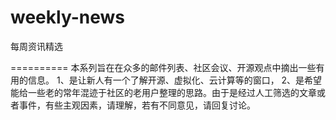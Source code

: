 weekly-news
===========

每周资讯精选

==========
本系列旨在在众多的邮件列表、社区会议、开源观点中摘出一些有用的信息。
 1、是让新人有一个了解开源、虚拟化、云计算等的窗口，
 2、是希望能给一些老的常年混迹于社区的老用户整理的思路。由于是经过人工筛选的文章或者事件，有些主观因素，请理解，若有不同意见，请回复讨论。


